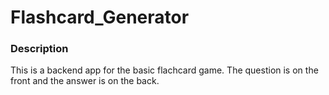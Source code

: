 # Flashcard_Generator

### Description
This is a backend app for the basic flachcard game. The question is on the front and the answer is on the back.